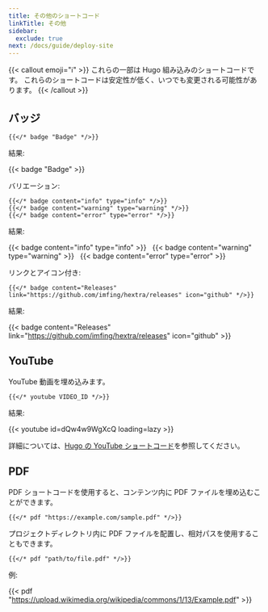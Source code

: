 ```yaml
---
title: その他のショートコード
linkTitle: その他
sidebar:
  exclude: true
next: /docs/guide/deploy-site
---
```


{{< callout emoji="ℹ️" >}}
  これらの一部は Hugo 組み込みのショートコードです。
  これらのショートコードは安定性が低く、いつでも変更される可能性があります。
{{< /callout >}}

## バッジ

```
{{</* badge "Badge" */>}}
```

結果:

{{< badge "Badge" >}}

バリエーション:

```
{{</* badge content="info" type="info" */>}}
{{</* badge content="warning" type="warning" */>}}
{{</* badge content="error" type="error" */>}}
```

結果:

{{< badge content="info" type="info" >}} &nbsp;
{{< badge content="warning" type="warning" >}} &nbsp;
{{< badge content="error" type="error" >}}

リンクとアイコン付き:

```
{{</* badge content="Releases" link="https://github.com/imfing/hextra/releases" icon="github" */>}}
```

結果:

{{< badge content="Releases" link="https://github.com/imfing/hextra/releases" icon="github" >}}

## YouTube

YouTube 動画を埋め込みます。

```
{{</* youtube VIDEO_ID */>}}
```

結果:

{{< youtube id=dQw4w9WgXcQ loading=lazy >}}

詳細については、[Hugo の YouTube ショートコード](https://gohugo.io/content-management/shortcodes/#youtube)を参照してください。

## PDF

PDF ショートコードを使用すると、コンテンツ内に PDF ファイルを埋め込むことができます。

```
{{</* pdf "https://example.com/sample.pdf" */>}}
```

プロジェクトディレクトリ内に PDF ファイルを配置し、相対パスを使用することもできます。

```
{{</* pdf "path/to/file.pdf" */>}}
```

例:

{{< pdf "https://upload.wikimedia.org/wikipedia/commons/1/13/Example.pdf" >}}